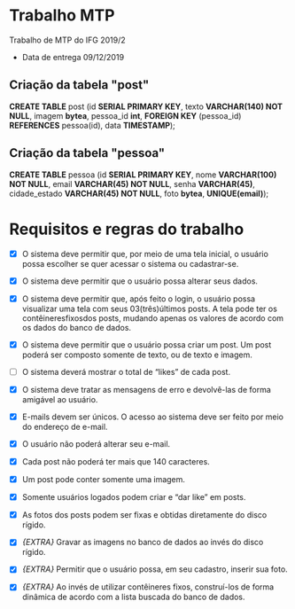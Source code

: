 # Trabalho MTP
Trabalho de MTP do IFG 2019/2
* Data de entrega 09/12/2019

## Criação da tabela "post"
**CREATE TABLE** post (id **SERIAL PRIMARY KEY**, texto **VARCHAR(140) NOT NULL**, imagem **bytea**, pessoa_id **int**, **FOREIGN KEY** (pessoa_id) **REFERENCES** pessoa(id), data **TIMESTAMP**);

## Criação da tabela "pessoa"
**CREATE TABLE** pessoa (id **SERIAL PRIMARY KEY**, nome **VARCHAR(100) NOT NULL**, email **VARCHAR(45) NOT NULL**, senha **VARCHAR(45)**, cidade_estado **VARCHAR(45) NOT NULL**, foto **bytea**, **UNIQUE(**email**)**);

# Requisitos e regras do trabalho
- [X] O sistema deve permitir que, por meio de uma tela inicial, o usuário possa escolher se quer acessar o sistema ou cadastrar-se.

- [X] O  sistema  deve  permitir  que  o  usuário  possa  alterar seus dados.

- [X] O sistema deve permitir que, após feito o login, o usuário possa visualizar uma tela com seus 03(três)últimos posts. A tela pode ter os contêineresfixosdos posts, mudando apenas os valores de acordo com os dados do banco de dados.

- [X] O sistema deve permitir que o usuário possa criar um post. Um post poderá ser composto somente de texto, ou de texto e imagem.

- [ ] O sistema deverá mostrar o total de “likes” de cada post.

- [X] O sistema deve tratar as mensagens de erro e devolvê-las de forma amigável ao usuário.

- [X] E-mails devem ser únicos. O acesso ao sistema deve ser feito por meio do endereço de e-mail.

- [X] O usuário não poderá alterar seu e-mail.

- [X] Cada post não poderá ter mais que 140 caracteres.

- [X] Um post pode conter somente uma imagem.

- [X] Somente usuários logados podem criar e “dar like” em posts.

- [X] As fotos dos posts podem ser fixas e obtidas diretamente do disco rígido.

- [X] *{EXTRA}* Gravar as imagens no banco de dados ao invés do disco rígido.

- [X] *{EXTRA}* Permitir que o usuário possa, em seu cadastro, inserir sua foto.

- [X] *{EXTRA}* Ao invés de utilizar contêineres fixos, construí-los de forma dinâmica de acordo com a lista buscada do banco de dados.
